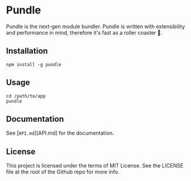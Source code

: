 Pundle
=========

Pundle is the next-gen module bundler. Pundle is written with extensibility and performance in mind, therefore it's fast as a roller coaster :roller_coaster:.

## Installation

```
npm install -g pundle
```

## Usage

```
cd /path/to/app
pundle
```

## Documentation

See [`API.md`][API.md] for the documentation.

## License

This project is licensed under the terms of MIT License. See the LICENSE file at the root of the Github repo for more info.

[Doc.md]:https://github.com/motion/pundle/blob/master/packages/pundle/Doc.md
